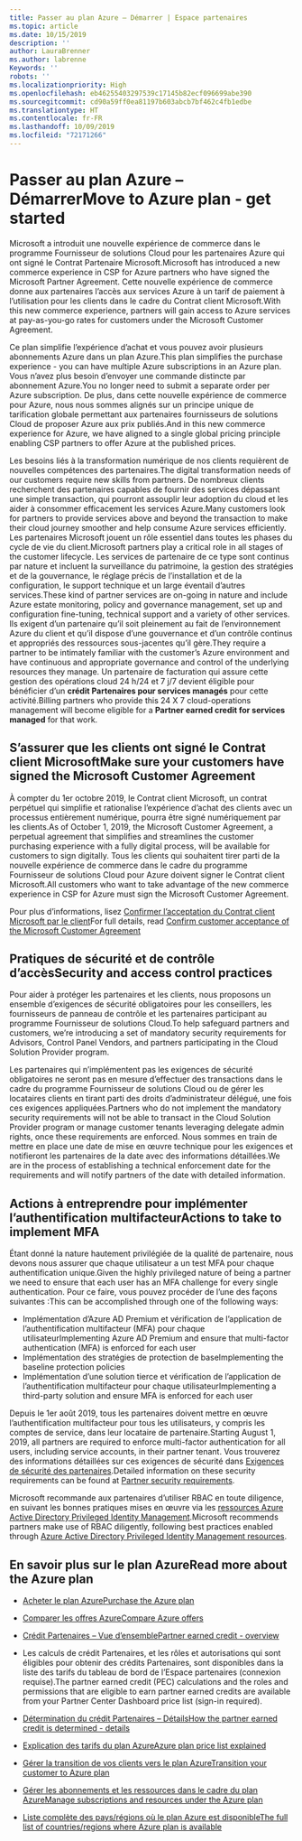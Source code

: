 ```yaml
---
title: Passer au plan Azure – Démarrer | Espace partenaires
ms.topic: article
ms.date: 10/15/2019
description: ''
author: LauraBrenner
ms.author: labrenne
Keywords: ''
robots: ''
ms.localizationpriority: High
ms.openlocfilehash: eb46255403297539c17145b82ecf096699abe390
ms.sourcegitcommit: cd90a59ff0ea81197b603abcb7bf462c4fb1edbe
ms.translationtype: HT
ms.contentlocale: fr-FR
ms.lasthandoff: 10/09/2019
ms.locfileid: "72171266"
---
```

# <a name="move-to-azure-plan---get-started"></a><span data-ttu-id="4f186-102">Passer au plan Azure – Démarrer</span><span class="sxs-lookup"><span data-stu-id="4f186-102">Move to Azure plan - get started</span></span>

<span data-ttu-id="4f186-103">Microsoft a introduit une nouvelle expérience de commerce dans le programme Fournisseur de solutions Cloud pour les partenaires Azure qui ont signé le Contrat Partenaire Microsoft.</span><span class="sxs-lookup"><span data-stu-id="4f186-103">Microsoft has introduced a new commerce experience in CSP for Azure partners who have signed the Microsoft Partner Agreement.</span></span> <span data-ttu-id="4f186-104">Cette nouvelle expérience de commerce donne aux partenaires l’accès aux services Azure à un tarif de paiement à l’utilisation pour les clients dans le cadre du Contrat client Microsoft.</span><span class="sxs-lookup"><span data-stu-id="4f186-104">With this new commerce experience, partners will gain access to Azure services at pay-as-you-go rates for customers under the Microsoft Customer Agreement.</span></span> 

<span data-ttu-id="4f186-105">Ce plan simplifie l’expérience d’achat et vous pouvez avoir plusieurs abonnements Azure dans un plan Azure.</span><span class="sxs-lookup"><span data-stu-id="4f186-105">This plan simplifies the purchase experience - you can have multiple Azure subscriptions in an Azure plan.</span></span> <span data-ttu-id="4f186-106">Vous n’avez plus besoin d’envoyer une commande distincte par abonnement Azure.</span><span class="sxs-lookup"><span data-stu-id="4f186-106">You no longer need to submit a separate order per Azure subscription.</span></span> <span data-ttu-id="4f186-107">De plus, dans cette nouvelle expérience de commerce pour Azure, nous nous sommes alignés sur un principe unique de tarification globale permettant aux partenaires fournisseurs de solutions Cloud de proposer Azure aux prix publiés.</span><span class="sxs-lookup"><span data-stu-id="4f186-107">And in this new commerce experience for Azure, we have aligned to a single global pricing principle enabling CSP partners to offer Azure at the published prices.</span></span> 

<span data-ttu-id="4f186-108">Les besoins liés à la transformation numérique de nos clients requièrent de nouvelles compétences des partenaires.</span><span class="sxs-lookup"><span data-stu-id="4f186-108">The digital transformation needs of our customers require new skills from partners.</span></span> <span data-ttu-id="4f186-109">De nombreux clients recherchent des partenaires capables de fournir des services dépassant une simple transaction, qui pourront assouplir leur adoption du cloud et les aider à consommer efficacement les services Azure.</span><span class="sxs-lookup"><span data-stu-id="4f186-109">Many customers look for partners to provide services above and beyond the transaction to make their cloud journey smoother and help consume Azure services efficiently.</span></span> <span data-ttu-id="4f186-110">Les partenaires Microsoft jouent un rôle essentiel dans toutes les phases du cycle de vie du client.</span><span class="sxs-lookup"><span data-stu-id="4f186-110">Microsoft partners play a critical role in all stages of the customer lifecycle.</span></span> <span data-ttu-id="4f186-111">Les services de partenaire de ce type sont continus par nature et incluent la surveillance du patrimoine, la gestion des stratégies et de la gouvernance, le réglage précis de l’installation et de la configuration, le support technique et un large éventail d’autres services.</span><span class="sxs-lookup"><span data-stu-id="4f186-111">These kind of partner services are on-going in nature and include Azure estate monitoring, policy and governance management, set up and configuration fine-tuning, technical support and a variety of other services.</span></span> <span data-ttu-id="4f186-112">Ils exigent d’un partenaire qu’il soit pleinement au fait de l’environnement Azure du client et qu’il dispose d’une gouvernance et d’un contrôle continus et appropriés des ressources sous-jacentes qu’il gère.</span><span class="sxs-lookup"><span data-stu-id="4f186-112">They require a partner to be intimately familiar with the customer’s Azure environment and have continuous and appropriate governance and control of the underlying resources they manage.</span></span> <span data-ttu-id="4f186-113">Un partenaire de facturation qui assure cette gestion des opérations cloud 24 h/24 et 7 j/7 devient éligible pour bénéficier d’un **crédit Partenaires pour services managés** pour cette activité.</span><span class="sxs-lookup"><span data-stu-id="4f186-113">Billing partners who provide this 24 X 7 cloud-operations management will become eligible for a **Partner earned credit for services managed** for that work.</span></span>

## <a name="make-sure-your-customers-have-signed-the-microsoft-customer-agreement"></a><span data-ttu-id="4f186-114">S’assurer que les clients ont signé le Contrat client Microsoft</span><span class="sxs-lookup"><span data-stu-id="4f186-114">Make sure your customers have signed the Microsoft Customer Agreement</span></span>

<span data-ttu-id="4f186-115">À compter du 1er octobre 2019, le Contrat client Microsoft, un contrat perpétuel qui simplifie et rationalise l’expérience d’achat des clients avec un processus entièrement numérique, pourra être signé numériquement par les clients.</span><span class="sxs-lookup"><span data-stu-id="4f186-115">As of October 1, 2019, the Microsoft Customer Agreement, a perpetual agreement that simplifies and streamlines the customer purchasing experience with a fully digital process, will be available for customers to sign digitally.</span></span> <span data-ttu-id="4f186-116">Tous les clients qui souhaitent tirer parti de la nouvelle expérience de commerce dans le cadre du programme Fournisseur de solutions Cloud pour Azure doivent signer le Contrat client Microsoft.</span><span class="sxs-lookup"><span data-stu-id="4f186-116">All customers who want to take advantage of the new commerce experience in CSP for Azure must sign the Microsoft Customer Agreement.</span></span>

<span data-ttu-id="4f186-117">Pour plus d’informations, lisez [Confirmer l’acceptation du Contrat client Microsoft par le client](confirm-customer-agreement.md)</span><span class="sxs-lookup"><span data-stu-id="4f186-117">For full details, read [Confirm customer acceptance of the Microsoft Customer Agreement](confirm-customer-agreement.md)</span></span>

## <a name="security-and-access-control-practices"></a><span data-ttu-id="4f186-118">Pratiques de sécurité et de contrôle d’accès</span><span class="sxs-lookup"><span data-stu-id="4f186-118">Security and access control practices</span></span>

<span data-ttu-id="4f186-119">Pour aider à protéger les partenaires et les clients, nous proposons un ensemble d’exigences de sécurité obligatoires pour les conseillers, les fournisseurs de panneau de contrôle et les partenaires participant au programme Fournisseur de solutions Cloud.</span><span class="sxs-lookup"><span data-stu-id="4f186-119">To help safeguard partners and customers, we’re introducing a set of mandatory security requirements for Advisors, Control Panel Vendors, and partners participating in the Cloud Solution Provider program.</span></span> 

<span data-ttu-id="4f186-120">Les partenaires qui n’implémentent pas les exigences de sécurité obligatoires ne seront pas en mesure d’effectuer des transactions dans le cadre du programme Fournisseur de solutions Cloud ou de gérer les locataires clients en tirant parti des droits d’administrateur délégué, une fois ces exigences appliquées.</span><span class="sxs-lookup"><span data-stu-id="4f186-120">Partners who do not implement the mandatory security requirements will not be able to transact in the Cloud Solution Provider program or manage customer tenants leveraging delegate admin rights, once these requirements are enforced.</span></span> <span data-ttu-id="4f186-121">Nous sommes en train de mettre en place une date de mise en œuvre technique pour les exigences et notifieront les partenaires de la date avec des informations détaillées.</span><span class="sxs-lookup"><span data-stu-id="4f186-121">We are in the process of establishing a technical enforcement date for the requirements and will notify partners of the date with detailed information.</span></span> 

## <a name="actions-to-take-to-implement-mfa"></a><span data-ttu-id="4f186-122">Actions à entreprendre pour implémenter l’authentification multifacteur</span><span class="sxs-lookup"><span data-stu-id="4f186-122">Actions to take to implement MFA</span></span> 

<span data-ttu-id="4f186-123">Étant donné la nature hautement privilégiée de la qualité de partenaire, nous devons nous assurer que chaque utilisateur a un test MFA pour chaque authentification unique.</span><span class="sxs-lookup"><span data-stu-id="4f186-123">Given the highly privileged nature of being a partner we need to ensure that each user has an MFA challenge for every single authentication.</span></span> <span data-ttu-id="4f186-124">Pour ce faire, vous pouvez procéder de l’une des façons suivantes :</span><span class="sxs-lookup"><span data-stu-id="4f186-124">This can be accomplished through one of the following ways:</span></span>

- <span data-ttu-id="4f186-125">Implémentation d’Azure AD Premium et vérification de l’application de l’authentification multifacteur (MFA) pour chaque utilisateur</span><span class="sxs-lookup"><span data-stu-id="4f186-125">Implementing Azure AD Premium and ensure that multi-factor authentication (MFA) is enforced for each user</span></span> 
- <span data-ttu-id="4f186-126">Implémentation des stratégies de protection de base</span><span class="sxs-lookup"><span data-stu-id="4f186-126">Implementing the baseline protection policies</span></span> 
- <span data-ttu-id="4f186-127">Implémentation d’une solution tierce et vérification de l’application de l’authentification multifacteur pour chaque utilisateur</span><span class="sxs-lookup"><span data-stu-id="4f186-127">Implementing a third-party solution and ensure MFA is enforced for each user</span></span> 

<span data-ttu-id="4f186-128">Depuis le 1er août 2019, tous les partenaires doivent mettre en œuvre l’authentification multifacteur pour tous les utilisateurs, y compris les comptes de service, dans leur locataire de partenaire.</span><span class="sxs-lookup"><span data-stu-id="4f186-128">Starting August 1, 2019, all partners are required to enforce multi-factor authentication for all users, including service accounts, in their partner tenant.</span></span> <span data-ttu-id="4f186-129">Vous trouverez des informations détaillées sur ces exigences de sécurité dans [Exigences de sécurité des partenaires](https://docs.microsoft.com/partner-center/partner-security-requirements).</span><span class="sxs-lookup"><span data-stu-id="4f186-129">Detailed information on these security requirements can be found at [Partner security requirements](https://docs.microsoft.com/partner-center/partner-security-requirements).</span></span> 

<span data-ttu-id="4f186-130">Microsoft recommande aux partenaires d’utiliser RBAC en toute diligence, en suivant les bonnes pratiques mises en œuvre via les [ressources Azure Active Directory Privileged Identity Management](https://docs.microsoft.com/azure/active-directory/privileged-identity-management/pim-configure ).</span><span class="sxs-lookup"><span data-stu-id="4f186-130">Microsoft recommends partners make use of RBAC diligently, following best practices enabled through [Azure Active Directory Privileged Identity Management resources](https://docs.microsoft.com/azure/active-directory/privileged-identity-management/pim-configure ).</span></span> 

## <a name="read-more-about-the-azure-plan"></a><span data-ttu-id="4f186-131">En savoir plus sur le plan Azure</span><span class="sxs-lookup"><span data-stu-id="4f186-131">Read more about the Azure plan</span></span>

- [<span data-ttu-id="4f186-132">Acheter le plan Azure</span><span class="sxs-lookup"><span data-stu-id="4f186-132">Purchase the Azure plan</span></span>](purchase-azure-plan.md)

- [<span data-ttu-id="4f186-133">Comparer les offres Azure</span><span class="sxs-lookup"><span data-stu-id="4f186-133">Compare Azure offers</span></span>](compare-azure-offers.md)

- [<span data-ttu-id="4f186-134">Crédit Partenaires – Vue d’ensemble</span><span class="sxs-lookup"><span data-stu-id="4f186-134">Partner earned credit - overview</span></span>](partner-earned-credit.md)

- <span data-ttu-id="4f186-135">Les calculs de crédit Partenaires, et les rôles et autorisations qui sont éligibles pour obtenir des crédits Partenaires, sont disponibles dans la liste des tarifs du tableau de bord de l’Espace partenaires (connexion requise).</span><span class="sxs-lookup"><span data-stu-id="4f186-135">The partner earned credit (PEC) calculations and the roles and permissions that are eligible to earn partner earned credits are available from your Partner Center Dashboard price list (sign-in required).</span></span>

- [<span data-ttu-id="4f186-136">Détermination du crédit Partenaires – Détails</span><span class="sxs-lookup"><span data-stu-id="4f186-136">How the partner earned credit is determined - details</span></span>](partner-earned-credit-explanation.md)

- [<span data-ttu-id="4f186-137">Explication des tarifs du plan Azure</span><span class="sxs-lookup"><span data-stu-id="4f186-137">Azure plan price list explained</span></span>](azure-plan-price-list.md)

- [<span data-ttu-id="4f186-138">Gérer la transition de vos clients vers le plan Azure</span><span class="sxs-lookup"><span data-stu-id="4f186-138">Transition your customer to Azure plan</span></span>](azure-plan-transition.md)

- [<span data-ttu-id="4f186-139">Gérer les abonnements et les ressources dans le cadre du plan Azure</span><span class="sxs-lookup"><span data-stu-id="4f186-139">Manage subscriptions and resources under the Azure plan</span></span>](azure-plan-manage.md)

- [<span data-ttu-id="4f186-140">Liste complète des pays/régions où le plan Azure est disponible</span><span class="sxs-lookup"><span data-stu-id="4f186-140">The full list of countries/regions where Azure plan is available</span></span>](https://query.prod.cms.rt.microsoft.com/cms/api/am/binary/RE3QN0x)

 



